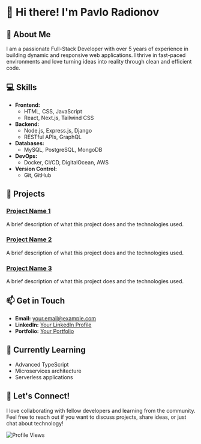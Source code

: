 # 👋 Hi there! I'm Pavlo Radionov

## 🌟 About Me
I am a passionate Full-Stack Developer with over 5 years of experience in building dynamic and responsive web applications. I thrive in fast-paced environments and love turning ideas into reality through clean and efficient code.

## 💻 Skills
- **Frontend:** 
  - HTML, CSS, JavaScript
  - React, Next.js, Tailwind CSS
- **Backend:** 
  - Node.js, Express.js, Django
  - RESTful APIs, GraphQL
- **Databases:** 
  - MySQL, PostgreSQL, MongoDB
- **DevOps:** 
  - Docker, CI/CD, DigitalOcean, AWS
- **Version Control:** 
  - Git, GitHub

## 🚀 Projects
### [Project Name 1](https://github.com/yourusername/project1)
A brief description of what this project does and the technologies used.

### [Project Name 2](https://github.com/yourusername/project2)
A brief description of what this project does and the technologies used.

### [Project Name 3](https://github.com/yourusername/project3)
A brief description of what this project does and the technologies used.

## 📫 Get in Touch
- **Email:** [your.email@example.com](mailto:your.email@example.com)
- **LinkedIn:** [Your LinkedIn Profile](https://www.linkedin.com/in/yourprofile)
- **Portfolio:** [Your Portfolio](https://yourportfolio.com)

## 🌱 Currently Learning
- Advanced TypeScript
- Microservices architecture
- Serverless applications

## 💬 Let's Connect!
I love collaborating with fellow developers and learning from the community. Feel free to reach out if you want to discuss projects, share ideas, or just chat about technology!

![Profile Views](https://komarev.com/ghpvc/?username=pavlo-corder&color=blue)
